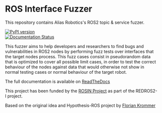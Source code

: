 # ROS Interface Fuzzer

This repository contains Alias Robotics's ROS2 topic & service fuzzer.

[![PyPI version](https://badge.fury.io/py/ros2_fuzzer.svg)](https://badge.fury.io/py/ros2_fuzzer)   
[![Documentation Status](https://readthedocs.org/projects/ros2_fuzzer/badge/?version=latest)](https://ros2_fuzzer.readthedocs.io/en/latest/?badge=latest)   


This fuzzer aims to help developers and researchers to find bugs and vulnerabilities in ROS2 nodes by performing fuzz tests
over interfaces that the target nodes process. This fuzz cases consist in pseudorandom data that is optimized to cover all
possible limit cases, in order to test the correct behaviour of the nodes against data that would otherwise not show 
in normal testing cases or normal behaviour of the target robot.

The full documentation is available on [ReadTheDocs](https://ros2_fuzzer.readthedocs.com)

This project has been funded by the [ROSIN Project](http://rosin-project.eu/) as part of the REDROS2-I project.

Based on the original idea and Hypothesis-ROS project by [Florian Krommer](https://github.com/fkromer/hypothesis-ros)


